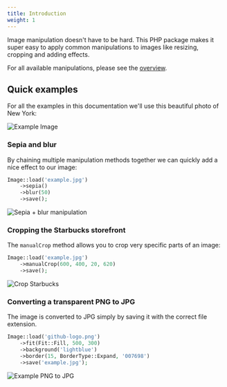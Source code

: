 ```yaml
---
title: Introduction
weight: 1
---
```


Image manipulation doesn't have to be hard. This PHP package makes it super easy to apply common manipulations to images like resizing, cropping and adding effects.

For all available manipulations, please see the [overview](/docs/image/v3/image-manipulations/overview).

## Quick examples

For all the examples in this documentation we'll use this beautiful photo of New York:

![Example Image](../images/example.jpg)

### Sepia and blur

By chaining multiple manipulation methods together we can quickly add a nice effect to our image:

```php
Image::load('example.jpg')
    ->sepia()
    ->blur(50)
    ->save();
```

![Sepia + blur manipulation](../images/example-sepia-blur.jpg)

### Cropping the Starbucks storefront

The `manualCrop` method allows you to crop very specific parts of an image:

```php
Image::load('example.jpg')
    ->manualCrop(600, 400, 20, 620)
    ->save();
```

![Crop Starbucks](../images/example-manual-crop.jpg)

### Converting a transparent PNG to JPG

The image is converted to JPG simply by saving it with the correct file extension.

```php
Image::load('github-logo.png')
    ->fit(Fit::Fill, 500, 300)
    ->background('lightblue')
    ->border(15, BorderType::Expand, '007698')
    ->save('example.jpg');
```

![Example PNG to JPG](../images/example-png-to-jpg.jpg)


